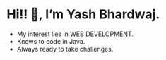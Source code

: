 #  Hi!! 👋, I’m Yash Bhardwaj.  
- My interest lies in WEB DEVELOPMENT.
- Knows to code in Java.
- Always ready to take challenges.

